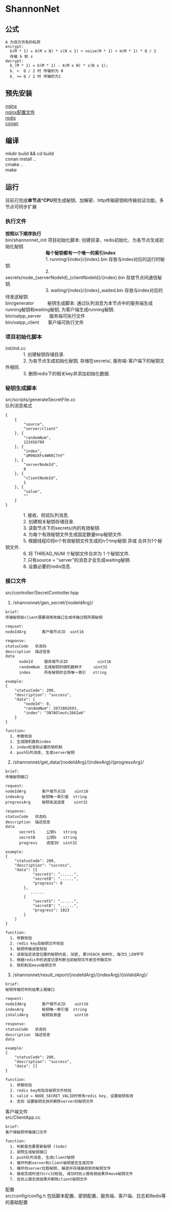 # ShannonNet
## 公式
```
A 为双方共有的私钥
encrypt:
  b(M * 1) = A(M x N) * s(N x 1) + noise(M * 1) + m(M * 1) * Q / 2
  传输 b 和 s
decrypt:
  b_(M * 1) = b(M * 1) - A(M x N) * s(N x 1);
  b_ <  Q / 2 时 传输的为 0
  b_ >= Q / 2 时 传输的为1
```
## 预先安装 
[nginx](https://nginx.org/en/)<br>
[nginx配置文件](https://github.com/DPSpace/ShannonNet/blob/main/shannonnet.conf)<br>
[redis](https://redis.io/) <br>
[conan](https://docs.conan.io/en/latest/) <br>
## 编译
mkdir build && cd build<br>
conan install ..<br>
cmake ..<br>
make<br>
## 运行
目前已完成<b>单节点</b>*<b>CPU</b>预生成秘钥、加解密、http传输密钥和传输验证功能，多节点可同步扩展 <br>
### 执行文件
<b>按照以下顺序执行</b><br>
bin/shannonnet_init 项目初始化脚本: 创建目录、redis初始化、为各节点生成初始化秘钥.<br>
&emsp;&emsp;&emsp;&emsp;&emsp;&emsp;&emsp;&emsp;&emsp;<b>每个秘钥都有一个唯一的索引index</b><br>
&emsp;&emsp;&emsp;&emsp;&emsp;&emsp;&emsp;&emsp;&emsp;1. running/{index}/{index}.bin                            存放与index对应的运行时秘钥.<br>
&emsp;&emsp;&emsp;&emsp;&emsp;&emsp;&emsp;&emsp;&emsp;2. secrets/node_{serverNodeId}_{clientNodeId}/{index}.bin 存放节点间通信秘钥.<br>
&emsp;&emsp;&emsp;&emsp;&emsp;&emsp;&emsp;&emsp;&emsp;3. waiting/{index}/{index}_waited.bin                     存放与index对应的待发送秘钥.<br>
bin/generator&emsp;&emsp;&emsp;秘钥生成脚本: 通过队列消息为本节点中的服务端生成running秘钥和waiting秘钥, 为客户端生成running秘钥.<br>
bin/oatpp_server&emsp;&nbsp;&nbsp;&nbsp;服务端可执行文件<br>
bin/oatpp_client&emsp;&emsp;客户端可执行文件<br>

### 项目初始化脚本<br>
init/init.cc<br>
&emsp;&emsp;&emsp;&emsp;1. 创建秘钥存储目录.<br>
&emsp;&emsp;&emsp;&emsp;2. 为各节点生成初始化秘钥, 存储在secrets/, 服务端-客户端下的秘钥文件相同.<br>
&emsp;&emsp;&emsp;&emsp;3. 删除redis下的相关key并添加初始化数据.

### 秘钥生成脚本<br>
src/scripts/generateSecretFile.cc<br>
队列消息格式<br>
```
{
	{
		"source", 
		"server/client"
	}, {
		"randomNum",
		123456789
	}, {
		"index",
		"aM96UXFs4WKKC7nY"
	}, {
		"serverNodeId",
		0
	}, {
		"clientNodeId",
		1
	}, {
		"value",
		""
	}
}
```
&emsp;&emsp;&emsp;&emsp;1. 接收、校验队列消息.<br>
&emsp;&emsp;&emsp;&emsp;2. 创建相关秘钥存储目录.<br>
&emsp;&emsp;&emsp;&emsp;3. 读取节点下的secrets/内的有效秘钥.<br>
&emsp;&emsp;&emsp;&emsp;4. 为每个有效秘钥文件生成固定数量tmp秘钥文件.<br>
&emsp;&emsp;&emsp;&emsp;5. 根据线程ID将n个有效秘钥文件生成的n个tmp秘钥 异或 合并为1个秘钥文件.<br>
&emsp;&emsp;&emsp;&emsp;6. 将 THREAD_NUM 个秘钥文件合并为 1 个秘钥文件.<br>
&emsp;&emsp;&emsp;&emsp;7. 只有source = "server"的消息才会生成waiting秘钥.<br>
&emsp;&emsp;&emsp;&emsp;8. 设置必要的redis信息.<br>

### 接口文件<br>
src/controller/SecretController.hpp<br>
1. /shannonnet/gen_secret/{nodeIdArg}/<br>
```
brief:
传输秘钥前client需要调用改接口生成传输过程所需秘钥

requset:
nodeIdArg       客户端节点ID  uint16

reqponse:
statusCode   状态码
description  描述信息
data
      nodeId     服务端节点ID             uint16
      randomNum  生成秘钥的随机数种子     uint32
      index      所有秘钥的全局唯一索引   string
 
example:
{
	"statusCode": 200,
	"description": "success",
	"data": {
		"nodeId": 0,
		"randomNum": 2072802693,
		"index": "3N7AOlmutc2662w6"
	}
}

function:
  1. 参数校验
  2. 生成随机数和index
  3. index检查和必要的锁机制
  4. push队列消息, 生成server秘钥
```
2. /shannonnet/get_data/{nodeIdArg}/{indexArg}/{progressArg}/<br>
```
brief:
传输秘钥接口

request:
nodeIdArg       客户端节点ID    uint16
indexArg        秘钥唯一索引值  string
progressArg     秘钥发送进度    uint32

response:
statusCode   状态码
description  描述信息
data
      secretS     公钥s   string
      secretB     公钥b   string
      progress    进度ID  uint32

example:
{
	"statusCode": 200,
	"description": "success",
	"data": [{
			"secretS": "......",
			"secretB": "......",
			"progress": 0
		},
           ......
		{
			"secretS": "......",
			"secretB": "......",
			"progress": 1023
		}
	]
}

function:
  1. 参数校验
  2. redis key及秘钥文件校验
  3. 秘钥传输进度校验
  4. 读取指定进度位置的秘钥内容, 加密, 累计EACH_NUM次, 每次S_LEN字节
  5. 根据redis中的进度记录判断当前秘钥文件是否传输完毕
  6. 锁机制及move秘钥文件
```
3. /shannonnet/result_report/{nodeIdArg}/{indexArg}/{isValidArg}/
```
brief:
秘钥传输完毕的结果上报接口

request:
nodeIdArg       客户端节点ID    uint16
indexArg        秘钥唯一索引值  string
isValidArg      秘钥有效值      uint16

response:
statusCode   状态码
description  描述信息
data

example:
{
	"statusCode": 200,
	"description": "success",
	"data": []
}

function:
  1. 参数校验
  2. redis key校验及秘钥文件校验
  3. valid = NODE_SECRET_VALID时修改redis key, 设置秘钥有效
  4. 否则 设置秘钥无效并删除server的秘钥文件
```

客户端文件 <br>
src/ClientApp.cc<br>
```
brief:
客户端秘钥传输接口文件

function:
  1. 判断是否要更新秘钥 (todo)
  2. 调预生成秘钥接口
  3. push队列消息, 生成client秘钥
  4. 循环判断server和client秘钥是否生成完毕
  5. 循环向server拉取秘钥, 解密并存储接收到的秘钥文件
  6. 接收完成时进行crc32校验, 成功时则上报有效结果并move秘钥文件
  7. 否则上报无效结果并删除client秘钥文件
```

配置 <br>
src/config/config.h 包括脚本配置、密钥配置，服务端、客户端、日志和Redis等的基础配置 <br>
